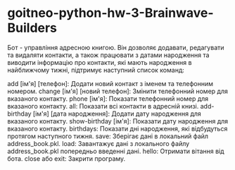 # goitneo-python-hw-3-Brainwave-Builders

Бот - управління адресною книгою. Він дозволяє додавати, редагувати та видаляти контакти,
а також працювати з датами народження та виводити інформацію про контакти,
які мають народження в найближчому тижні,
підтримує наступний список команд:

add [ім'я] [телефон]: Додати новий контакт з іменем та телефонним номером.
change [ім'я] [новий телефон]: Змінити телефонний номер для вказаного контакту.
phone [ім'я]: Показати телефонний номер для вказаного контакту.
all: Показати всі контакти в адресній книзі.
add-birthday [ім'я] [дата народження]: Додати дату народження для вказаного контакту.
show-birthday [ім'я]: Показати дату народження для вказаного контакту.
birthdays: Показати дні народження, які відбудуться протягом наступного тижня.
save: Зберігає дані в локальний файл address_book.pkl.
load: Завантажує дані з локального файлу address_book.pkl попередньо введенні дані.
hello: Отримати вітання від бота.
close або exit: Закрити програму.

